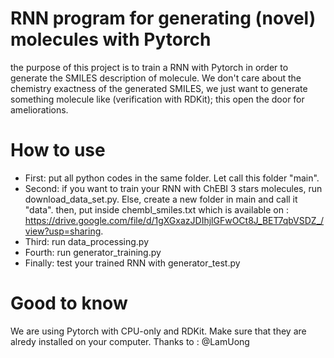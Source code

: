 # RNN program for generating (novel) molecules with Pytorch

the purpose of this project is to train a RNN with Pytorch in order to generate the SMILES description of molecule.
We don't care about the chemistry exactness of the generated SMILES, we just want to generate something molecule like (verification with RDKit); this open the door for ameliorations.

# How to use

- First: put all python codes in the same folder. Let call this folder "main".
- Second: if you want to train your RNN with ChEBI 3 stars molecules, run download_data_set.py.
        Else, create a new folder in main and call it "data". then, put inside chembl_smiles.txt which is available on : https://drive.google.com/file/d/1gXGxazJDIhjlGFwOCt8J_BET7qbVSDZ_/view?usp=sharing.
- Third: run data_processing.py
- Fourth: run generator_training.py
- Finally: test your trained RNN with generator_test.py

# Good to know

We are using Pytorch with CPU-only and RDKit. Make sure that they are alredy installed on your computer.
Thanks to : @LamUong
